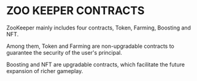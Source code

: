# ZOO KEEPER CONTRACTS

ZooKeeper mainly includes four contracts, Token, Farming, Boosting and NFT.

Among them, Token and Farming are non-upgradable contracts to guarantee the security of the user's principal.

Boosting and NFT are upgradable contracts, which facilitate the future expansion of richer gameplay.

